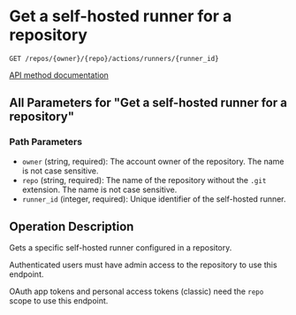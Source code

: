 # Get a self-hosted runner for a repository

`GET /repos/{owner}/{repo}/actions/runners/{runner_id}`

[API method documentation](https://docs.github.com/rest/actions/self-hosted-runners#get-a-self-hosted-runner-for-a-repository)

## All Parameters for "Get a self-hosted runner for a repository"

### Path Parameters

- `owner` (string, required): The account owner of the repository. The name is not case sensitive.
- `repo` (string, required): The name of the repository without the `.git` extension. The name is not case sensitive.
- `runner_id` (integer, required): Unique identifier of the self-hosted runner.

## Operation Description

Gets a specific self-hosted runner configured in a repository.

Authenticated users must have admin access to the repository to use this endpoint.

OAuth app tokens and personal access tokens (classic) need the `repo` scope to use this endpoint.
